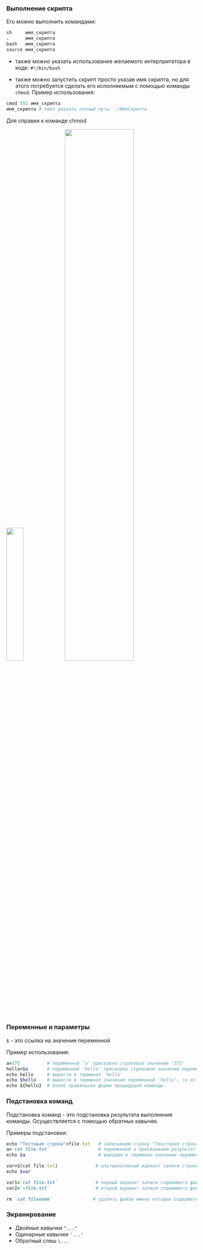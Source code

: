 ### Выполнение скрипта

Его можно выполнить командами:
```ruby
sh     имя_скрипта
.      имя_скрипта
bash   имя_скрипта
source имя_скрипта
```

* также можно указать использование желаемого интерпритатора в коде:
`#!/bin/bash`

* также можно запустить скрипт просто указав имя скрипта, но для этого потребуется сделать его исполняемым с помощью команды `chmod`.
Пример использования:
```ruby
cmod 555 имя_cкрипта
имя_скрипта # либо указать полный путь: ./ИмяСкрипта
```

Для справки к команде chmod

<img src="https://github.com/aniknorth51/university/assets/159993734/16ee8bda-f96c-4cff-8fda-0f0e3385ed9a)" width=30% height=30%>
<img src="https://github.com/aniknorth51/university/assets/159993734/6d43f96b-7413-4d5b-9f66-4d11964e94b3" width=60% height=60%>

### Переменные и параметры

`$` - это ссылка на значение переменной

Пример использования:
```ruby
a=375          # переменной 'a' присвоено строковое значение '375'
hello=$a       # переменной 'hello' присвоено строковое значение переменной 'a', то есть 375
echo hello     # вывести в терминал 'hello'
echo $hello    # вывести в терминал значение переменной 'hello', то есть 375
echo ${hello}  # более правильная форма предыдущей команды
```

### Подстановка команд

Подстановка команд - это подстановка результата выполнения команды. Осуществляется с помощью обратных кавычек.

Примеры подстановки:
```ruby
echo "Тестовая строка">file.txt   # записываем строку "Текстовая строка" в файл (автоматом инициализируя его)
a=`cat file.txt`                  # переменной a присваиваем результат выполнения команды `cat file.txt`
echo $a                           # выводим в терминал значение переменной 'a'
```
```ruby
var=$(cat file.txt)              # альтернативный вариант записи строки
echo $var
```
```ruby
var1=`cat file.txt`              # первый вариант записи содежимого файла в переменную 'var1'
var2=`<file.txt`                 # второй вариант записи содежимого файла в переменную 'var2'
```
```ruby
rm `cat filename`               # удалить файлы имена которых содержаться в файле filename
```

### Экранирование
* Двойные кавычки `"..."`
* Одинарные кавычки `'...'`
* Обратный слеш `\...`



